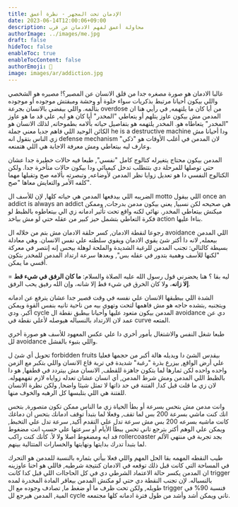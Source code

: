 ```yaml
---
title: الإدمان تحت المجهر - نظرة أعمق
date: 2023-06-14T12:00:06+09:00
description: محاولة أعمق لفهم الادمان عن قرب
authorImage: ../images/me.jpg
draft: false
hideToc: false
enableToc: true
enableTocContent: false
authorEmoji: 👺
image: images/ar/addiction.jpg
---
```


غالبا الادمان هو صورة مصغره جدا من قلق الانسان عن المصير؟! مصيره هو الشخصي واللي بيكون أحيانا مرتبط بذكريات سواء حلوة أو وحشة ومبقتش موجوده أو موجوده بتألمه.
واللي بيفضي بالانسان بجرعة overdose من أيا كان ما يلتهمه, في رأيي هنا ان المدمن مش بيكون عاوز يتلهم أو يتعاطي "المخدر" أيا كان هو ايه, علي قد ما هو عاوز "المخدر" يتعاطاه هو.
المخدر يلتهمه هو بتفاصيل حياته بألامه بطموحاته, لذلك الانسان هو الكائن الوحيد اللي فاهم جديا معني جملة he is a destructive machine ودا أحيانا مش زي الناس بتقول انه defense mechanism
لان المدمن في أغلب الأوقات هو "ذكي" وعارف ليه بيتعاطي ومش معرفة الاجابة هي اللي هتمنعه.

المدمن بيكون محتاج يتغيرله كتالوج كامل "نفسي", طبعا فيه حالات خطيرة جدا عشان حتي توصلها للمرحلة دي بتتطلب تدخل كيميائي ودا بيكون حالات متأخرة جدا.
ولكن الكتالوج النفسي دا هو تعديل زوايا  نظر المدمن لأوضاعه, وتبصرته بألامه صح وتقبلها مهما كلفه الأمر والتعايش معاها "صح".

الضريبه اللي بيدفعها المدمن هي حياته كلها, لإن للأسف ال motto اللي بيقول once an addict is always an addict هي صحيحه لكن نسبيا, يعني بيكون مدمن بدرجات, وممكن ميكنش بيتعاطي المخدر.
نهائي لكنه واقع تحت تأثير ادمانه زي الي بيتعاطوه بالظبط لو فكرة التعاطي بتشمل حيز كبير من عقله حتي لو مش بياخد action بناءا عليها.

رجوعا لنقطة الادمان, كسر حلقة الادمان مش بتم من خلاله ال avoidance اللي المدمن بيعمله, لانه دا أكتر شئ يقوي الادمان ويقوي سلطته علي نفس الانسان.
وهي معادلة بسيطة كالتالي: تجنب المدمن للرغبة الشديدة والملحة لوهلة بيحس إنه إنتصر في معركة "لكنها للأسف وهمية بتدور في عقله بس", وبعدها سرعة ارتداد المدمن للمخدر بتكون أقسي ما يمكن.

= ليه بقا ؟
هنا يحضرني قول رسول الله عليه الصلاة والسلام:
**ما كان الرفق في شيء قط إلا زانه**، ولا كان الخرق في شيء قط إلا شانه، وإن الله رفيق يحب الرفق.

الشدة اللي بيطبقها الانسان علي نفسه في وقت قصير جدا عشان يترفع عن ادمانه ويتجنبه ,بتشده حاجه هو مش فاهمها لتحت وتهوي بيه من ناحية تانيه بنفس القوة ويمكن أكبر.
ودي cycle المدمن بيكون متعود عليها وأحيانا بيطبق نقطة ال avoidance دي عن عمد لان الارتداد بالنسباله هيوصله لأعلي نقطة في curve المتعه.

طبعا شغل النفس والاشتغال بأمور أخري دا علي عكس المعهود للأسف هو صورة أخري لل avoidance واللي بتبوء بالفشل.

تحويل أي شئ ل forbidden fruits بيقدس الشئ دا ويديله هالة أكبر من حجمها فعليا علي أرض الواقع, بيزرع بذرة "رغبة" شديدة في تربة قاع الانسان واللي بتكبر مع الزمن واحده واحده
لكن ثمارها لما بتكون جاهزة للقطف, الانسان مش بيتردد في قطفها, هو دا بالظبط اللي المدمن ومش شرط المدمن, أي انسان عشان تعدله زواياه لازم تفهمهوله.
لان زي ما قلت قبل كدا, الفتنة في حد ذاتها لا تمثل شيئا واضحا, ولكن نظرة الانسان للفتنة هي اللي بتلبسها كل الرهبه والخوف منها.

وانت مدمن مش بتحس بسرعة أو بطأ الحياة زي ما الناس ممكن تكون متصورة, بتحس انك كنت ماشي بسرعة 200 بس لما تقف, وفعلا لما بتبدأ
توقف ادمانك بتحس ان دماغك كانت ماشيه بسرعه 200 بس مش سرعة تدل علي التقدم أكيد, سرعة تدل علي التخبط, ويمكن علي الوهم أكتر
بترجع تاني تحس ببطأ الأيام أو سرعتها علي حسب انت مضغوط قد ايه ومضغوط اصلا ولا لأ.
كأنك كنت راكب rollercoaster بجد تجربة في منتهي الألم لما بتبدأ تدرك بدايتها ونهايتها والخسارات المتتالية بينهم.

طيب النقطه المهمه بقا
الحل المهم واللي فعلا بيأتي بثماره بالنسبة للمدمن هو التحرك في المساحة التي كانت قبل ذلك توقعه في الادمان كنتيجة شرطيه, فاللي هو احنا عاوزينه ان المدمن يكسر حالة الاعتماد الشرطي دي في كل الحاجاات اللي قبل كدا كانت trigger بالنسباله.
لإن تجنب النقطة دي حتي لو مكنش المدمن بيعاقر المادة المخدرة لمده طويله, ولكن تحت ظرف ما أو ضغط ما, تصادف وجوده مع ال trigger فنسبة 90% في المية, المدمن هيرجع لل cycle تاني ويمكن أشد وأشد من طول فترة ادمانه كلها مجتمعه.
